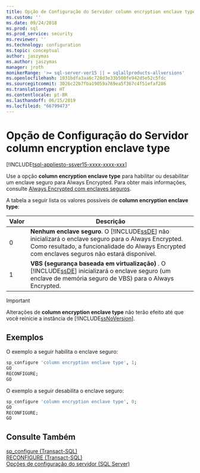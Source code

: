 ```yaml
---
title: Opção de Configuração do Servidor column encryption enclave type | Microsoft Docs
ms.custom: ''
ms.date: 09/24/2018
ms.prod: sql
ms.prod_service: security
ms.reviewer: ''
ms.technology: configuration
ms.topic: conceptual
author: jaszymas
ms.author: jaszymas
manager: jroth
monikerRange: '>= sql-server-ver15 || = sqlallproducts-allversions'
ms.openlocfilehash: 1031bdfa3aa6c728d3e33b500fe942d5e52c5fdc
ms.sourcegitcommit: 3026c22b7fba19059a769ea5f367c4f51efaf286
ms.translationtype: HT
ms.contentlocale: pt-BR
ms.lasthandoff: 06/15/2019
ms.locfileid: "66799473"
---
```

# <a name="column-encryption-enclave-type-server-configuration-option"></a>Opção de Configuração do Servidor column encryption enclave type
[!INCLUDE[tsql-appliesto-ssver15-xxxx-xxxx-xxx](../../includes/tsql-appliesto-ssver15-xxxx-xxxx-xxx.md)]

  Use a opção **column encryption enclave type** para habilitar ou desabilitar um enclave seguro para Always Encrypted.  Para obter mais informações, consulte [Always Encrypted com enclaves seguros](../../relational-databases/security/encryption/always-encrypted-enclaves.md).

 A tabela a seguir lista os valores possíveis de **column encryption enclave type**:  
  
|Valor|Descrição|  
|-------------------|-----------------|  
|0|**Nenhum enclave seguro**. O [!INCLUDE[ssDE](../../includes/ssde-md.md)] não inicializará o enclave seguro para o Always Encrypted. Como resultado, a funcionalidade do Always Encrypted com enclaves seguros não estará disponível.|  
|1|**VBS (segurança baseada em virtualização)** . O [!INCLUDE[ssDE](../../includes/ssde-md.md)] inicializará o enclave seguro (um enclave de memória seguro de VBS) para o Always Encrypted.|    

> [!IMPORTANT]
> Alterações de **column encryption enclave type** não terão efeito até que você reinicie a instância de [!INCLUDE[ssNoVersion](../../includes/ssnoversion-md.md)].
  
   
## <a name="examples"></a>Exemplos  
 O exemplo a seguir habilita o enclave seguro:  

```sql  
sp_configure 'column encryption enclave type', 1;  
GO  
RECONFIGURE;  
GO  
```  

O exemplo a seguir desabilita o enclave seguro:  

```sql  
sp_configure 'column encryption enclave type', 0;  
GO  
RECONFIGURE;  
GO  
```  

## <a name="see-also"></a>Consulte Também  
 [sp_configure &#40;Transact-SQL&#41;](../../relational-databases/system-stored-procedures/sp-configure-transact-sql.md)   
 [RECONFIGURE &#40;Transact-SQL&#41;](../../t-sql/language-elements/reconfigure-transact-sql.md)   
 [Opções de configuração do servidor &#40;SQL Server&#41;](../../database-engine/configure-windows/server-configuration-options-sql-server.md)  
  
  
